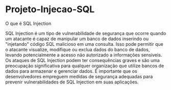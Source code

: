 # Projeto-Injecao-SQL

O que é SQL Injection

SQL Injection é um tipo de vulnerabilidade de segurança que ocorre quando um atacante é capaz de manipular um banco de dados inserindo ou "injetando" código SQL malicioso em uma consulta. Isso pode permitir que o atacante visualize, modifique ou exclua dados do banco de dados, levando potencialmente a acesso não autorizado a informações sensíveis. Os ataques de SQL Injection podem ter consequências graves e são uma preocupação significativa para qualquer organização que utilize bancos de dados para armazenar e gerenciar dados. É importante que os desenvolvedores empreguem medidas de segurança adequadas para prevenir vulnerabilidades de SQL Injection em suas aplicações.

